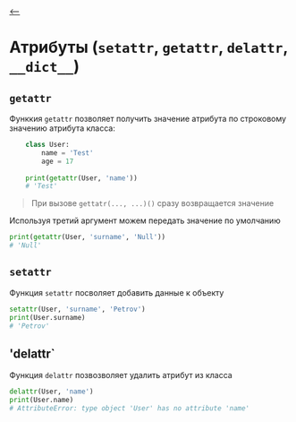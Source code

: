 [⟵](../README.md)
# Атрибуты (`setattr`, `getattr`, `delattr`, `__dict__`)
## `getattr`
Функкия `getattr` позволяет получить значение атрибута по строковому значению атрибута класса:
``` python
    class User:
        name = 'Test'
        age = 17
    
    print(getattr(User, 'name'))
    # 'Test'
```
> При вызове `gettatr(..., ...)()` сразу возвращается значение

Используя третий аргумент можем передать значение по умолчанию
``` python
print(getattr(User, 'surname', 'Null'))
# 'Null'
```

## `setattr`
Функция `setattr` посволяет добавить данные к объекту
``` python
setattr(User, 'surname', 'Petrov')
print(User.surname)
# 'Petrov'
```

## 'delattr`
Функция `delattr` позвозволяет удалить атрибут из класса
``` python
delattr(User, 'name')
print(User.name)
# AttributeError: type object 'User' has no attribute 'name'
```
